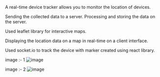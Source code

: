 A real-time device tracker allows you to monitor the location of devices.

Sending the collected data to a server. Processing and storing the data on the server.

Used leaflet library for interactive maps.

Displaying the location data on a map in real-time on a client interface.

Used socket.io to track the device with marker created using react library. 

image :- 1
![image](https://github.com/user-attachments/assets/d4aa4624-183a-4765-88fc-526cae726cf6)

image :- 2 
![image](https://github.com/user-attachments/assets/9fce9aed-5e02-46c4-8172-883e1c7786dc)

